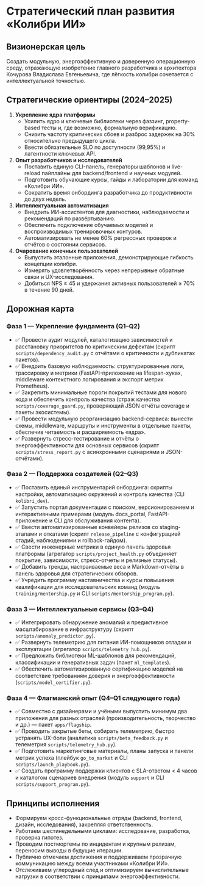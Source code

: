 # Стратегический план развития «Колибри ИИ»

## Визионерская цель
Создать модульную, энергоэффективную и доверенную операционную среду, отражающую изобретение главного разработчика и архитектора Кочурова Владислава Евгеньевича, где лёгкость колибри сочетается с интеллектуальной точностью.

## Стратегические ориентиры (2024–2025)
1. **Укрепление ядра платформы**
   - Усилить ядро и ключевые библиотеки через фаззинг, property-based тесты и, где возможно, формальную верификацию.
   - Снизить частоту критических сбоев и разброс задержек на 30% относительно предыдущего цикла.
   - Ввести обязательные SLO по доступности (99,95%) и латентности ключевых API.
2. **Опыт разработчиков и исследователей**
   - Поставить единую CLI-панель, генераторы шаблонов и live-reload пайплайны для backend/frontend и научных модулей.
   - Подготовить обучающие курсы, гайды и лаборатории для команд «Колибри ИИ».
   - Сократить время онбординга разработчика до продуктивности до двух недель.
3. **Интеллектуальная автоматизация**
   - Внедрить ИИ-ассистентов для диагностики, наблюдаемости и рекомендаций по развёртыванию.
   - Обеспечить подключение обучаемых моделей и воспроизводимых тренировочных контуров.
   - Автоматизировать не менее 60% регрессных проверок и отчётов о состоянии сервисов.
4. **Очарование конечных пользователей**
   - Выпустить эталонные приложения, демонстрирующие гибкость концепции колибри.
   - Измерять удовлетворённость через непрерывные обратные связи и UX-исследования.
   - Добиться NPS ≥ 45 и удержания активных пользователей ≥ 70% в течение 90 дней.

## Дорожная карта
### Фаза 1 — Укрепление фундамента (Q1–Q2)
- ✅ Провести аудит модулей, каталогизацию зависимостей и расстановку приоритетов по критическим дефектам (скрипт `scripts/dependency_audit.py` с отчётами о критичности и дубликатах пакетов).
- ✅ Внедрить базовую наблюдаемость: структурированные логи, трассировку и метрики (FastAPI-приложение на lifespan-хуках, middleware контекстного логирования и экспорт метрик Prometheus).
- ✅ Закрепить минимальные пороги покрытий тестами для нового кода и обеспечить контроль качества (страж качества `scripts/coverage_guard.py`, проверяющий JSON отчёты coverage и пакеты экосистемы).
- ✅ Провести модульную реорганизацию backend-сервиса: вынести схемы, middleware, маршруты и инструменты в отдельные пакеты, обеспечив читаемость и расширяемость «ядра».
- ✅ Развернуть стресс-тестирование и отчёты о энергоэффективности для основных сервисов (скрипт `scripts/stress_report.py` с асинхронными сценариями и JSON-отчётами).

### Фаза 2 — Поддержка создателей (Q2–Q3)
- ✅ Поставить единый инструментарий онбординга: скрипты настройки, автоматизацию окружений и контроль качества (CLI `kolibri_dev`).
- ✅ Запустить портал документации с поиском, версионированием и интерактивными примерами (модуль docs_portal, FastAPI-приложение и CLI для обслуживания контента).
- ✅ Ввести автоматизированные конвейеры релизов со staging-этапами и откатами
  (скрипт `release_pipeline` с конфигурацией стадий, наблюдениями и rollback-гайдом).
- ✅ Свести инженерные метрики в единую панель здоровья платформы (агрегатор `scripts/project_health.py` объединяет покрытие, зависимости, стресс-отчеты и релизные статусы).
- ✅ Добавить тренды, настраиваемые веса и Markdown-отчёты в панель здоровья для стратегических обзоров.
- ✅ Учредить программу наставничества и курсы повышения квалификации для исследовательских команд (модуль `training/mentorship.py` и CLI `scripts/mentorship_program.py`).

### Фаза 3 — Интеллектуальные сервисы (Q3–Q4)
- ✅ Интегрировать обнаружение аномалий и предиктивное масштабирование в инфраструктуру (скрипт `scripts/anomaly_predictor.py`).
- ✅ Развернуть телеметрию для питания ИИ-помощников отладки и эксплуатации (агрегатор `scripts/telemetry_hub.py`).
- ✅ Предложить библиотеки ML-шаблонов для рекомендаций, классификации и генеративных задач (пакет `ml_templates`).
- ✅ Обеспечить автоматизированную сертификацию моделей на соответствие требованиям доверия и энергоэффективности (`scripts/model_certifier.py`).

### Фаза 4 — Флагманский опыт (Q4–Q1 следующего года)
- ✅ Совместно с дизайнерами и учёными выпустить минимум два приложения для разных отраслей (производительность, творчество и др.) — пакет `apps/flagship`.
- ✅ Проводить закрытые беты, собирать телеметрию, быстро устранять UX-боли (аналитика `scripts/beta_feedback.py` и телеметрия `scripts/telemetry_hub.py`).
- ✅ Подготовить маркетинговые материалы, планы запуска и панели метрик успеха (плейбук `go_to_market` и CLI `scripts/launch_playbook.py`).
- ✅ Создать программу поддержки клиентов с SLA-ответом < 4 часов и каталогом сценариев внедрения (модуль `support` и CLI `scripts/support_program.py`).

## Принципы исполнения
- Формируем кросс-функциональные отряды (backend, frontend, дизайн, исследования), закрепляя ответственность.
- Работаем шестинедельными циклами: исследование, разработка, проверка гипотез.
- Проводим постмортемы по инцидентам и крупным релизам, переносим выводы в будущие итерации.
- Публично отмечаем достижения и поддерживаем прозрачную коммуникацию между всеми участниками «Колибри ИИ».
- Отслеживаем углеродный след и оптимизируем вычислительные нагрузки в соответствии с принципами энергоэффективности.
